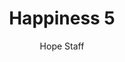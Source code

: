---
image: /assets/img/kl/kl_happiness_5.png
title: Happiness 5
number: 5
categories:
  - Meditations
  - Virtues
  - Happiness
author: Hope Staff
notes: Happiness 5
embed: >-
  <iframe style="border-radius:12px" src="https://open.spotify.com/embed/episode/5dS1Ij86ggOt1CmiZDFfjx?utm_source=generator" width="100%" height="352" frameBorder="0" allowfullscreen="" allow="autoplay; clipboard-write; encrypted-media; fullscreen; picture-in-picture" loading="lazy"></iframe>
transcript: >-
  SOME LINES OF TEXT START HERE
---